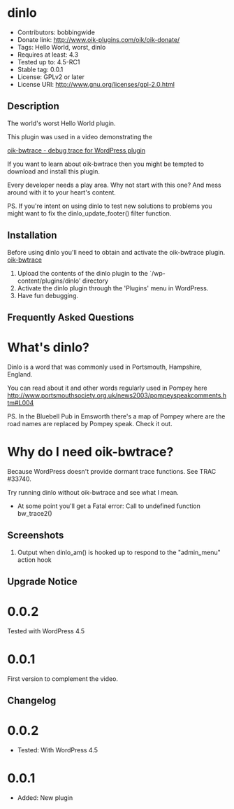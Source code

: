 # dinlo 
* Contributors: bobbingwide
* Donate link: http://www.oik-plugins.com/oik/oik-donate/
* Tags: Hello World, worst, dinlo
* Requires at least: 4.3
* Tested up to: 4.5-RC1
* Stable tag: 0.0.1
* License: GPLv2 or later
* License URI: http://www.gnu.org/licenses/gpl-2.0.html

## Description 
The world's worst Hello World plugin.

This plugin was used in a video demonstrating the

[oik-bwtrace - debug trace for WordPress plugin](http://www.oik-plugins.com/wordpress-plugins-from-oik-plugins/free-oik-plugins/oik-trace-plugin/an-introduction-to-problem-determination-with-oik-bwtrace-debug-trace-for-wordpress/)

If you want to learn about oik-bwtrace then you might be tempted to download and install this plugin.

Every developer needs a play area.
Why not start with this one?
And mess around with it to your heart's content.

PS. If you're intent on using dinlo to test new solutions to problems
you might want to fix the dinlo_update_footer() filter function.

## Installation 

Before using dinlo you'll need to obtain and activate the oik-bwtrace plugin.
[oik-bwtrace](http://github.com/bobbingwide/oik-bwtrace)

1. Upload the contents of the dinlo plugin to the `/wp-content/plugins/dinlo' directory
1. Activate the dinlo plugin through the 'Plugins' menu in WordPress.
1. Have fun debugging.


## Frequently Asked Questions 
# What's dinlo? 

Dinlo is a word that was commonly used in Portsmouth, Hampshire, England.

You can read about it and other words regularly used in Pompey here
http://www.portsmouthsociety.org.uk/news2003/pompeyspeakcomments.htm#L004

PS. In the Bluebell Pub in Emsworth there's a map of Pompey where are the road names are replaced by Pompey speak.
Check it out.

# Why do I need oik-bwtrace? 

Because WordPress doesn't provide dormant trace functions. See TRAC #33740.

Try running dinlo without oik-bwtrace and see what I mean.
* At some point you'll get a Fatal error: Call to undefined function bw_trace2()


## Screenshots 
1. Output when dinlo_am() is hooked up to respond to the "admin_menu" action hook

## Upgrade Notice 
# 0.0.2 
Tested with WordPress 4.5

# 0.0.1 
First version to complement the video.

## Changelog 
# 0.0.2 
* Tested: With WordPress 4.5

# 0.0.1
* Added: New plugin



